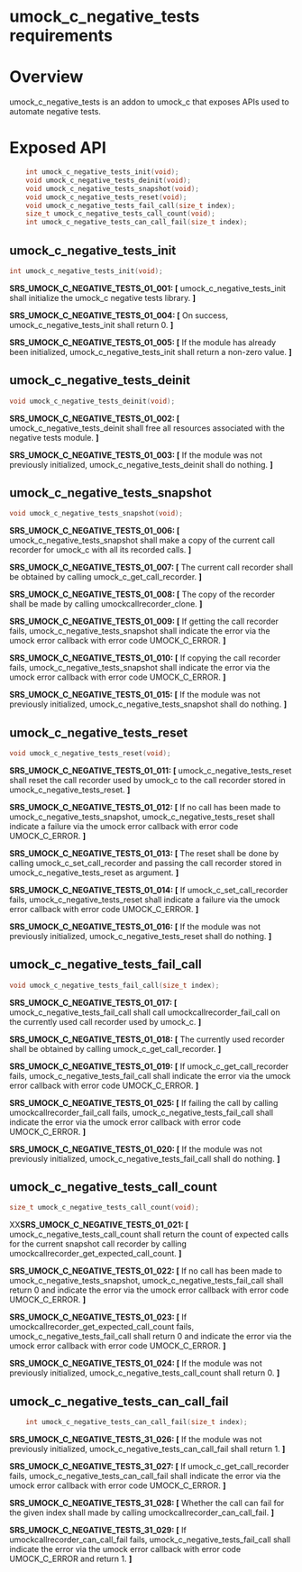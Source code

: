 # umock_c_negative_tests requirements

# Overview

umock_c_negative_tests is an addon to umock_c that exposes APIs used to automate negative tests.

# Exposed API

```c
    int umock_c_negative_tests_init(void);
    void umock_c_negative_tests_deinit(void);
    void umock_c_negative_tests_snapshot(void);
    void umock_c_negative_tests_reset(void);
    void umock_c_negative_tests_fail_call(size_t index);
    size_t umock_c_negative_tests_call_count(void);
    int umock_c_negative_tests_can_call_fail(size_t index);
```

## umock_c_negative_tests_init

```c
int umock_c_negative_tests_init(void);
```

**SRS_UMOCK_C_NEGATIVE_TESTS_01_001: [** umock_c_negative_tests_init shall initialize the umock_c negative tests library. **]**

**SRS_UMOCK_C_NEGATIVE_TESTS_01_004: [** On success, umock_c_negative_tests_init shall return 0. **]**

**SRS_UMOCK_C_NEGATIVE_TESTS_01_005: [** If the module has already been initialized, umock_c_negative_tests_init shall return a non-zero value. **]**

## umock_c_negative_tests_deinit

```c
void umock_c_negative_tests_deinit(void);
```

**SRS_UMOCK_C_NEGATIVE_TESTS_01_002: [** umock_c_negative_tests_deinit shall free all resources associated with the negative tests module. **]**

**SRS_UMOCK_C_NEGATIVE_TESTS_01_003: [** If the module was not previously initialized, umock_c_negative_tests_deinit shall do nothing. **]**

## umock_c_negative_tests_snapshot

```c
void umock_c_negative_tests_snapshot(void);
```

**SRS_UMOCK_C_NEGATIVE_TESTS_01_006: [** umock_c_negative_tests_snapshot shall make a copy of the current call recorder for umock_c with all its recorded calls. **]**

**SRS_UMOCK_C_NEGATIVE_TESTS_01_007: [** The current call recorder shall be obtained by calling umock_c_get_call_recorder. **]**

**SRS_UMOCK_C_NEGATIVE_TESTS_01_008: [** The copy of the recorder shall be made by calling umockcallrecorder_clone. **]**

**SRS_UMOCK_C_NEGATIVE_TESTS_01_009: [** If getting the call recorder fails, umock_c_negative_tests_snapshot shall indicate the error via the umock error callback with error code UMOCK_C_ERROR. **]**

**SRS_UMOCK_C_NEGATIVE_TESTS_01_010: [** If copying the call recorder fails, umock_c_negative_tests_snapshot shall indicate the error via the umock error callback with error code UMOCK_C_ERROR. **]**

**SRS_UMOCK_C_NEGATIVE_TESTS_01_015: [** If the module was not previously initialized, umock_c_negative_tests_snapshot shall do nothing. **]**

## umock_c_negative_tests_reset

```c
void umock_c_negative_tests_reset(void);
```

**SRS_UMOCK_C_NEGATIVE_TESTS_01_011: [** umock_c_negative_tests_reset shall reset the call recorder used by umock_c to the call recorder stored in umock_c_negative_tests_reset. **]**

**SRS_UMOCK_C_NEGATIVE_TESTS_01_012: [** If no call has been made to umock_c_negative_tests_snapshot, umock_c_negative_tests_reset shall indicate a failure via the umock error callback with error code UMOCK_C_ERROR. **]**

**SRS_UMOCK_C_NEGATIVE_TESTS_01_013: [** The reset shall be done by calling umock_c_set_call_recorder and passing the call recorder stored in umock_c_negative_tests_reset as argument. **]**

**SRS_UMOCK_C_NEGATIVE_TESTS_01_014: [** If umock_c_set_call_recorder fails, umock_c_negative_tests_reset shall indicate a failure via the umock error callback with error code UMOCK_C_ERROR. **]**

**SRS_UMOCK_C_NEGATIVE_TESTS_01_016: [** If the module was not previously initialized, umock_c_negative_tests_reset shall do nothing. **]**

## umock_c_negative_tests_fail_call

```c
void umock_c_negative_tests_fail_call(size_t index);
```

**SRS_UMOCK_C_NEGATIVE_TESTS_01_017: [** umock_c_negative_tests_fail_call shall call umockcallrecorder_fail_call on the currently used call recorder used by umock_c. **]**

**SRS_UMOCK_C_NEGATIVE_TESTS_01_018: [** The currently used recorder shall be obtained by calling umock_c_get_call_recorder. **]**

**SRS_UMOCK_C_NEGATIVE_TESTS_01_019: [** If umock_c_get_call_recorder fails, umock_c_negative_tests_fail_call shall indicate the error via the umock error callback with error code UMOCK_C_ERROR. **]**

**SRS_UMOCK_C_NEGATIVE_TESTS_01_025: [** If failing the call by calling umockcallrecorder_fail_call fails, umock_c_negative_tests_fail_call shall indicate the error via the umock error callback with error code UMOCK_C_ERROR. **]**

**SRS_UMOCK_C_NEGATIVE_TESTS_01_020: [** If the module was not previously initialized, umock_c_negative_tests_fail_call shall do nothing. **]**

## umock_c_negative_tests_call_count

```c
size_t umock_c_negative_tests_call_count(void);
```

XX**SRS_UMOCK_C_NEGATIVE_TESTS_01_021: [** umock_c_negative_tests_call_count shall return the count of expected calls for the current snapshot call recorder by calling umockcallrecorder_get_expected_call_count. **]**

**SRS_UMOCK_C_NEGATIVE_TESTS_01_022: [** If no call has been made to umock_c_negative_tests_snapshot, umock_c_negative_tests_fail_call shall return 0 and indicate the error via the umock error callback with error code UMOCK_C_ERROR. **]**

**SRS_UMOCK_C_NEGATIVE_TESTS_01_023: [** If umockcallrecorder_get_expected_call_count fails, umock_c_negative_tests_fail_call shall return 0 and indicate the error via the umock error callback with error code UMOCK_C_ERROR. **]**

**SRS_UMOCK_C_NEGATIVE_TESTS_01_024: [** If the module was not previously initialized, umock_c_negative_tests_call_count shall return 0. **]**


## umock_c_negative_tests_can_call_fail

```c
    int umock_c_negative_tests_can_call_fail(size_t index);
```

**SRS_UMOCK_C_NEGATIVE_TESTS_31_026: [** If the module was not previously initialized, umock_c_negative_tests_can_call_fail shall return 1.  **]**

**SRS_UMOCK_C_NEGATIVE_TESTS_31_027: [** If umock_c_get_call_recorder fails, umock_c_negative_tests_can_call_fail shall indicate the error via the umock error callback with error code UMOCK_C_ERROR.  **]**

**SRS_UMOCK_C_NEGATIVE_TESTS_31_028: [** Whether the call can fail for the given index shall made by calling umockcallrecorder_can_call_fail.  **]**

**SRS_UMOCK_C_NEGATIVE_TESTS_31_029: [** If umockcallrecorder_can_call_fail fails, umock_c_negative_tests_fail_call shall indicate the error via the umock error callback with error code UMOCK_C_ERROR and return 1.  **]**




